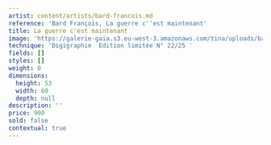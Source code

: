 ```yaml
---
artist: content/artists/bard-francois.md
reference: 'Bard François, La guerre c''est maintenant'
title: La guerre c'est maintenant
image: 'https://galerie-gaia.s3.eu-west-3.amazonaws.com/tina/uploads/bard-francois/François Bard, La guerre c''est maintenant,Impression pigmentaire sur papier Hahnemühle,Pigment print on Hahnemühle paper,53 x 60 cm, 21 x 24 in (2) .jpg'
technique: 'Digigraphie  Edition limitée N° 22/25 '
fields: []
styles: []
weight: 0
dimensions:
  height: 53
  width: 60
  depth: null
description: ''
price: 900
sold: false
contextual: true
---
```


